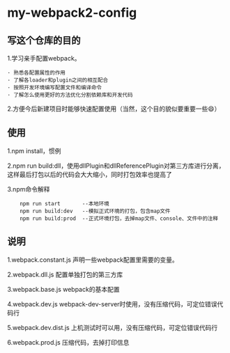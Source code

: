 # my-webpack2-config
## 写这个仓库的目的

1.学习亲手配置webpack。

    · 熟悉各配置属性的作用
    · 了解各loader和plugin之间的相互配合
    · 按照开发环境编写配置文件和编译命令
    · 了解怎么使用更好的方法优化分割依赖库和开发代码

2.方便今后新建项目时能够快速配置使用（当然，这个目的貌似要重要一些😄）

## 使用

1.npm install，惯例

2.npm run build:dll，使用dllPlugin和dllReferencePlugin对第三方库进行分离，这样最后打包以后的代码会大大缩小，同时打包效率也提高了

3.npm命令解释

        npm run start       --本地环境
        npm run build:dev   --模拟正式环境的打包，包含map文件
        npm run build:prod  --正式环境打包，去掉map文件、console、文件中的注释

## 说明
1.webpack.constant.js 声明一些webpack配置里需要的变量。

2.webpack.dll.js 配置单独打包的第三方库

3.webpack.base.js webpack的基本配置

4.webpack.dev.js webpack-dev-server时使用，没有压缩代码，可定位错误代码行

5.webpack.dev.dist.js 上机测试时可以用，没有压缩代码，可定位错误代码行

6.webpack.prod.js 压缩代码，去掉打印信息
